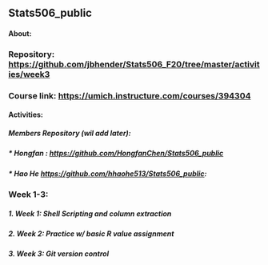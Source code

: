 ## Stats506_public
#### About: 
###   Repository: https://github.com/jbhender/Stats506_F20/tree/master/activities/week3
###   Course link: https://umich.instructure.com/courses/394304

#### Activities:
##### Members Repository (wil add later):
##### * Hongfan : https://github.com/HongfanChen/Stats506_public
##### * Hao He  https://github.com/hhaohe513/Stats506_public:

### Week 1-3:
#####	1. Week 1: Shell Scripting and column extraction  
#####	2. Week 2: Practice w/ basic R value assignment
#####	3. Week 3: Git version control
